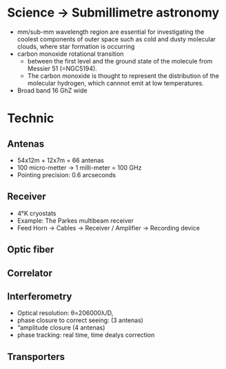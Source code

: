 # Science -> Submillimetre astronomy

* mm/sub-mm wavelength region are essential for investigating the coolest components of outer space such as cold and dusty molecular clouds, where star formation is occurring
* carbon monoxide rotational transition
  * between the first level and the ground state of the molecule from Messier 51 (=NGC5194).
  * The carbon monoxide is thought to represent the distribution of the molecular hydrogen, which cannnot emit at low temperatures.
* Broad band 16 GhZ wide

# Technic



## Antenas

* 54x12m + 12x7m = 66 antenas
* 100 micro-metter -> 1 milli-meter = 100 GHz
* Pointing precision: 0.6 arcseconds


## Receiver

* 4°K cryostats
* Example: The Parkes multibeam receiver
* Feed Horn -> Cables -> Receiver / Amplifier -> Recording device


## Optic fiber

## Correlator

## Interferometry

* Optical resolution: θ=206000λ/D, 
* phase closure to correct seeing: (3 antenas)
* “amplitude  closure (4 antenas)
* phase tracking: real time, time dealys correction

## Transporters

